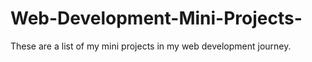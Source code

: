 # Web-Development-Mini-Projects-

These are a list of my mini projects in my web development journey.
